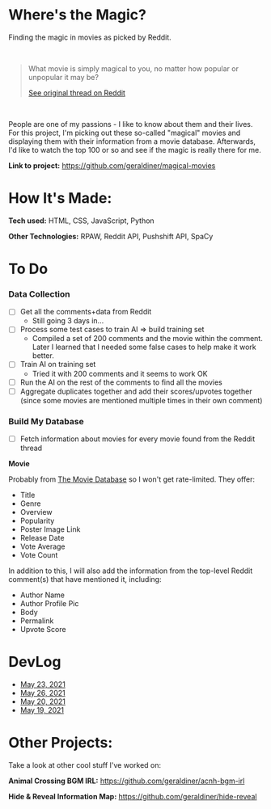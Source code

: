 # Where's the Magic?

Finding the magic in movies as picked by Reddit.

<br>
<blockquote>What movie is simply magical to you, no matter how popular or unpopular it may be?

[See original thread on Reddit](https://www.reddit.com/r/AskReddit/comments/mx0pwd/what_movie_is_simply_magical_to_you_no_matter_how/)

</blockquote>
</br>

People are one of my passions - I like to know about them and their lives. For this project, I'm picking out these so-called "magical" movies and displaying them with their information from a movie database. Afterwards, I'd like to watch the top 100 or so and see if the magic is really there for me.

**Link to project:** https://github.com/geraldiner/magical-movies

# How It's Made:

**Tech used:** HTML, CSS, JavaScript, Python

**Other Technologies:** RPAW, Reddit API, Pushshift API, SpaCy

# To Do

### Data Collection

- [ ] Get all the comments+data from Reddit
  - Still going 3 days in...
- [ ] Process some test cases to train AI => build training set
  - Compiled a set of 200 comments and the movie within the comment. Later I learned that I needed some false cases to help make it work better.
- [ ] Train AI on training set
  - Tried it with 200 comments and it seems to work OK
- [ ] Run the AI on the rest of the comments to find all the movies
- [ ] Aggregate duplicates together and add their scores/upvotes together (since some movies are mentioned multiple times in their own comment)

### Build My Database

- [ ] Fetch information about movies for every movie found from the Reddit thread

**Movie**

Probably from [The Movie Database](https://themoviedb.org) so I won't get rate-limited. They offer:

- Title
- Genre
- Overview
- Popularity
- Poster Image Link
- Release Date
- Vote Average
- Vote Count

In addition to this, I will also add the information from the top-level Reddit comment(s) that have mentioned it, including:

- Author Name
- Author Profile Pic
- Body
- Permalink
- Upvote Score

# DevLog

- [May 23, 2021](https://github.com/geraldiner/magical-movies/blob/main/devlogs/2021-05-23.md)
- [May 26, 2021](https://github.com/geraldiner/magical-movies/blob/main/devlogs/2021-05-26.md)
- [May 20, 2021](https://github.com/geraldiner/magical-movies/blob/main/devlogs/2021-05-20.md)
- [May 19, 2021](https://github.com/geraldiner/magical-movies/blob/main/devlogs/2021-05-19.md)

# Other Projects:

Take a look at other cool stuff I've worked on:

**Animal Crossing BGM IRL:** <a href='https://github.com/geraldiner/acnh-bgm-irl' target='_blank'>https://github.com/geraldiner/acnh-bgm-irl</a>

**Hide & Reveal Information Map:** <a href='https://github.com/geraldiner/hide-reveal' target='_blank'>https://github.com/geraldiner/hide-reveal</a>
